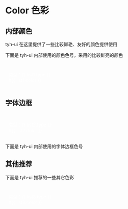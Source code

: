 # Color 色彩

## 内部颜色

tyh-ui 在这里提供了一些比较鲜艳、友好的颜色提供使用

下面是 tyh-ui 内部使用的颜色色号，采用的比较鲜亮的颜色

<div id="colorList">
  <div
    class="colorList-item"
    v-for="(list1, index) in colorList1"
    :style="ListBackgroundColor(list1)"
    :key="index"
  >
    <p>类型：{{ list1.type }}</p>
    <p>#{{ list1.color }}</p>
  </div>
</div>

## 字体边框

<div id="colorList">
  <div
    class="colorList-item"
    v-for="(list2, index) in colorList2"
    :style="ListBackgroundColor(list2)"
    :key="index"
  >
    <p>类型：{{ list2.type }}</p>
    <p>#{{ list2.color }}</p>
  </div>
</div>

下面是 tyh-ui 内部使用的字体边框色号

## 其他推荐

下面是 tyh-ui 推荐的一些其它色彩

 <div id="colorList">
  <div
    class="colorList-item"
    v-for="(list3, index) in colorList3"
    :style="ListBackgroundColor(list3)"
    :key="index"
    :data-clipboard-text="list3.color"
    @click="copyColor('.colorList-item3')"
  >
    <p>类型：{{ list3.type }}</p>
    <p>#{{ list3.color }}</p>
  </div>
</div>

<script setup>
const colorList1 = [
  { color: '3a6ff4', type: 'primary' },
  { color: '54c600', type: 'success' },
  { color: 'd10f1b', type: 'danger' },
  { color: 'fbcc30', type: 'warning' }
]
const colorList2 = [
  { color: '333333', type: '主标题' },
  { color: '3f536e', type: '副标题' },
  { color: '515a6e', type: '常规字体' },
  { color: 'dcdfe6', type: '边框' }
]
const colorList3 = [
  { color: '0f1423', type: '钢蓝' },
  { color: '481e1c', type: '豆沙' },
  { color: '33141e', type: '火鹅紫' },
  { color: '393733', type: '河豚灰' },
  { color: '732e12', type: '筍皮棕' },
  { color: '503e2a', type: '橄榄灰' },
  { color: '5e665b', type: '田螺绿' },
  { color: '73575c', type: '鼠背灰' },
  { color: '8b2671', type: '青莲' },
  { color: 'f04b22', type: '大红' },
  { color: 'ef475d', type: '草茉莉红' },
  { color: 'e16c96', type: '初荷红' },
  { color: '134857', type: '苍蓝' },
  { color: '346c9c', type: '海军蓝' },
  { color: '2177b8', type: '虹蓝' },
  { color: '8abcd1', type: '秋波蓝' },
  { color: '1491a8', type: '樫鸟蓝' },
  { color: '51c4d3', type: '瀑布蓝' },
  { color: '428675', type: '亚丁绿' },
  { color: '2c9678', type: '青矾绿' },
  { color: 'bec936', type: '橄榄黄绿' },
  { color: '61ac85', type: '淡绿' },
  { color: '579572', type: '蛋白石绿' },
  { color: 'c6dfc8', type: '淡翠绿' },
  { color: 'f19790', type: '舌红' },
  { color: 'eea2a4', type: '牡丹粉红' },
  { color: 'eea6b7', type: '晶红' },
  { color: 'e4dfd7', type: '珍珠灰' },
  { color: 'fed71a', type: '佛手黄' },
  { color: 'f2ce2b', type: '硫华黄' },
  { color: 'f9d367', type: '淡密黄' },
  { color: 'ddc871', type: '芒果黄' },
  { color: '9a8878', type: '海鸥灰' },
  { color: 'bbb5ac', type: '铅灰' },
  { color: 'f9e9cd', type: '米色' },
  { color: 'e2e1e4', type: '芡食白' }
]

const ListBackgroundColor = item => {
  return { background: `#${item.color}` }
}
</script>

<style lang="scss" scoped>

#colorList {
  display: flex;
  justify-content: space-between;
  align-items: center;
  flex-wrap: wrap;
  .colorList-item {
    margin-top: 10px;
    width: 165px;
    height: 70px;
    border-radius: 5px;
    display: flex;
    flex-direction: column;
    justify-content: center;
    padding: 10px;
    box-sizing: border-box;
    cursor: pointer;
    p {
      color: #fff;
      margin: 0;
    }
  }
}
@media screen and (max-width: 700px) {
  #colorList {
    display: flex;
    justify-content: space-between;
    align-items: center;
    flex-wrap: wrap;
    .colorList-item {
      margin-top: 10px;
      width: 48%;
      height: 70px;
      border-radius: 5px;
      display: flex;
      flex-direction: column;
      justify-content: center;
      align-items: center;
      padding: 10px;
      box-sizing: border-box;
      cursor: pointer;
    }
  }
}
</style>
